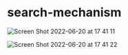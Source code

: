 # search-mechanism

![Screen Shot 2022-06-20 at 17 41 11](https://user-images.githubusercontent.com/33285862/174648311-53c4c942-5f9e-4b85-b786-deeba1dfb0ae.png)

![Screen Shot 2022-06-20 at 17 41 22](https://user-images.githubusercontent.com/33285862/174648338-bb8669e4-658d-4e93-84e7-9276542ee8d4.png)
